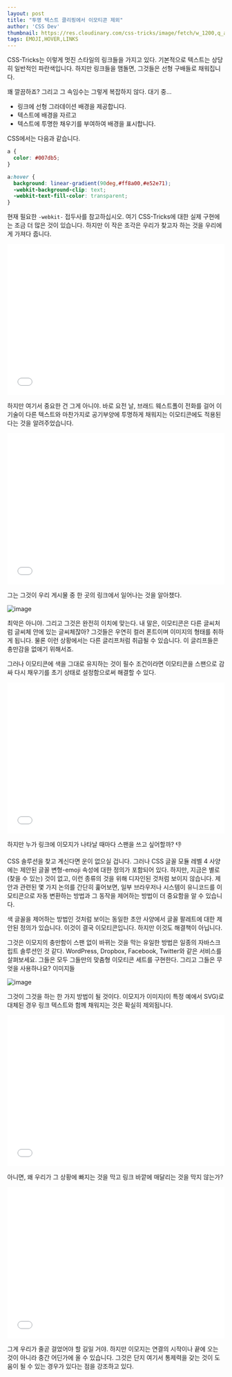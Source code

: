 ```yaml
---
layout: post
title: "투명 텍스트 클리핑에서 이모티콘 제외"
author: 'CSS Dev'
thumbnail: https://res.cloudinary.com/css-tricks/image/fetch/w_1200,q_auto,f_auto/https://css-tricks.com/wp-content/uploads/2018/05/emoji-trio.jpg
tags: EMOJI,HOVER,LINKS
---
```



CSS-Tricks는 이렇게 멋진 스타일의 링크들을 가지고 있다. 기본적으로 텍스트는 상당히 일반적인 파란색입니다. 하지만 링크들을 맴돌면, 그것들은 선형 구배들로 채워집니다.

꽤 깔끔하죠? 그리고 그 속임수는 그렇게 복잡하지 않다. 대기 중...

- 링크에 선형 그라데이션 배경을 제공합니다.
- 텍스트에 배경을 자르고
- 텍스트에 투명한 채우기를 부여하여 배경을 표시합니다.

CSS에서는 다음과 같습니다.

```css
a {
  color: #007db5;
}

a:hover {
  background: linear-gradient(90deg,#ff8a00,#e52e71);
  -webkit-background-clip: text;
  -webkit-text-fill-color: transparent;
}
```

현재 필요한 `-webkit-` 접두사를 참고하십시오. 여기 CSS-Tricks에 대한 실제 구현에는 조금 더 많은 것이 있습니다. 하지만 이 작은 조각은 우리가 찾고자 하는 것을 우리에게 가져다 줍니다.

<div class="wp-block-cp-codepen-gutenberg-embed-block cp_embed_wrapper resizable" style="height: 350px;"><iframe id="cp_embed_oNxwXwo" src="//codepen.io/anon/embed/oNxwXwo?height=350&amp;theme-id=1&amp;slug-hash=oNxwXwo&amp;default-tab=result" height="350" scrolling="no" frameborder="0" allowfullscreen="" allowpaymentrequest="" name="CodePen Embed oNxwXwo" title="CodePen Embed oNxwXwo" class="cp_embed_iframe" style="width: 100%; overflow: hidden; height: 100%;">CodePen Embed Fallback</iframe><div class="win-size-grip" style="touch-action: none;"></div></div>

하지만 여기서 중요한 건 그게 아니야. 바로 요전 날, 브래드 웨스트폴이 전화를 걸어 이 기술이 다른 텍스트와 마찬가지로 공기부양에 투명하게 채워지는 이모티콘에도 적용된다는 것을 알려주었습니다.

<div class="wp-block-cp-codepen-gutenberg-embed-block cp_embed_wrapper resizable" style="height: 350px;"><iframe id="cp_embed_JjXyOLZ" src="//codepen.io/anon/embed/JjXyOLZ?height=350&amp;theme-id=1&amp;slug-hash=JjXyOLZ&amp;default-tab=result" height="350" scrolling="no" frameborder="0" allowfullscreen="" allowpaymentrequest="" name="CodePen Embed JjXyOLZ" title="CodePen Embed JjXyOLZ" class="cp_embed_iframe" style="width: 100%; overflow: hidden; height: 100%;">CodePen Embed Fallback</iframe><div class="win-size-grip" style="touch-action: none;"></div></div>

그는 그것이 우리 게시물 중 한 곳의 링크에서 일어나는 것을 알아챘다.

![image](https://i0.wp.com/css-tricks.com/wp-content/uploads/2020/08/Screen-Shot-2020-08-28-at-11.50.51-AM.png?resize=1126%2C106&ssl=1)

최악은 아니야. 그리고 그것은 완전히 이치에 맞는다. 내 말은, 이모티콘은 다른 글씨처럼 글씨체 안에 있는 글씨체잖아? 그것들은 우연히 컬러 폰트이며 이미지의 형태를 취하게 됩니다. 물론 이런 상황에서는 다른 글리프처럼 취급될 수 있습니다. 이 글리프들은 충만감을 없애기 위해서죠.

그러나 이모티콘에 색을 그대로 유지하는 것이 필수 조건이라면 이모티콘을 스팬으로 감싸 다시 채우기를 초기 상태로 설정함으로써 해결할 수 있다.

<div class="wp-block-cp-codepen-gutenberg-embed-block cp_embed_wrapper resizable" style="height: 350px;"><iframe id="cp_embed_wvGeKyW" src="//codepen.io/anon/embed/wvGeKyW?height=350&amp;theme-id=1&amp;slug-hash=wvGeKyW&amp;default-tab=result" height="350" scrolling="no" frameborder="0" allowfullscreen="" allowpaymentrequest="" name="CodePen Embed wvGeKyW" title="CodePen Embed wvGeKyW" class="cp_embed_iframe" style="width: 100%; overflow: hidden; height: 100%;">CodePen Embed Fallback</iframe><div class="win-size-grip" style="touch-action: none;"></div></div>

하지만 누가 링크에 이모지가 나타날 때마다 스팬을 쓰고 싶어할까? 👎

CSS 솔루션을 찾고 계신다면 운이 없으실 겁니다. 그러나 CSS 글꼴 모듈 레벨 4 사양에는 제안된 글꼴 변형-emoji 속성에 대한 정의가 포함되어 있다. 하지만, 지금은 별로 (찾을 수 있는) 것이 없고, 이런 종류의 것을 위해 디자인된 것처럼 보이지 않습니다. 제안과 관련된 몇 가지 논의를 간단히 훑어보면, 일부 브라우저나 시스템이 유니코드를 이모티콘으로 자동 변환하는 방법과 그 동작을 제어하는 방법이 더 중요함을 알 수 있습니다.

색 글꼴을 제어하는 방법인 것처럼 보이는 동일한 초안 사양에서 글꼴 팔레트에 대한 제안된 정의가 있습니다. 이것이 결국 이모티콘입니다. 하지만 이것도 해결책이 아닙니다.

그것은 이모지의 충만함이 스팬 없이 바뀌는 것을 막는 유일한 방법은 일종의 자바스크립트 솔루션인 것 같다. WordPress, Dropbox, Facebook, Twitter와 같은 서비스를 살펴보세요. 그들은 모두 그들만의 맞춤형 이모티콘 세트를 구현한다. 그리고 그들은 무엇을 사용하나요? 이미지들

![image](https://i0.wp.com/css-tricks.com/wp-content/uploads/2020/08/Screen-Shot-2020-08-28-at-11.32.07-AM.png?resize=1024%2C843&ssl=1)

그것이 그것을 하는 한 가지 방법이 될 것이다. 이모지가 이미지(이 특정 예에서 SVG)로 대체된 경우 링크 텍스트와 함께 채워지는 것은 확실히 제외됩니다.

<div class="wp-block-cp-codepen-gutenberg-embed-block cp_embed_wrapper resizable" style="height: 350px;"><iframe id="cp_embed_poywgBB" src="//codepen.io/anon/embed/poywgBB?height=350&amp;theme-id=1&amp;slug-hash=poywgBB&amp;default-tab=result" height="350" scrolling="no" frameborder="0" allowfullscreen="" allowpaymentrequest="" name="CodePen Embed poywgBB" title="CodePen Embed poywgBB" class="cp_embed_iframe" style="width: 100%; overflow: hidden; height: 100%;">CodePen Embed Fallback</iframe><div class="win-size-grip" style="touch-action: none;"></div></div>

아니면, 왜 우리가 그 상황에 빠지는 것을 막고 링크 바깥에 매달리는 것을 막지 않는가?

<div class="wp-block-cp-codepen-gutenberg-embed-block cp_embed_wrapper resizable" style="height: 350px;"><iframe id="cp_embed_mdPwepd" src="//codepen.io/anon/embed/mdPwepd?height=350&amp;theme-id=1&amp;slug-hash=mdPwepd&amp;default-tab=result" height="350" scrolling="no" frameborder="0" allowfullscreen="" allowpaymentrequest="" name="CodePen Embed mdPwepd" title="CodePen Embed mdPwepd" class="cp_embed_iframe" style="width: 100%; overflow: hidden; height: 100%;">CodePen Embed Fallback</iframe><div class="win-size-grip" style="touch-action: none;"></div></div>

그게 우리가 줄곧 걸었어야 할 길일 거야. 하지만 이모지는 연결의 시작이나 끝에 오는 것이 아니라 중간 어딘가에 올 수 있습니다. 그것은 단지 여기서 통제력을 갖는 것이 도움이 될 수 있는 경우가 있다는 점을 강조하고 있다.
